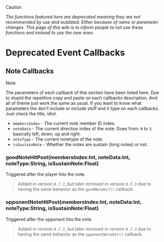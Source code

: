 > [!CAUTION] 
> _The functions featured here are deprecated meaning they are not recommended by use and outdated. Either because of name or parameter changes. This page of this wiki is to inform people to not use these functions and instead to use the new ones._

# Deprecated Event Callbacks
## Note Callbacks
> [!NOTE]
> The parameters of each callback of this section have been listed here. Due to stupid the repetitive copy and paste on each callbacks description. And all of theme just work the same as usual. If you want to know what parameters the don't include or include stuff and it type on each callbacks. Just check the title, idiot.

- `membersIndex` - The current note member ID index.
- `noteData` - The current direction index of the note; Goes from: `0` to `3`, basically left, down, up and right.
- `noteType` - The current notetype of the note.
- `isSustainNote` - Whether the notes are sustain (long notes) or not.

### goodNoteHitPost(membersIndex:Int, noteData:Int, noteType:String, isSustainNote:Float)
Triggered after the player hits the note.

> Added in version `0.7.2`, but later removed in version `0.7.3` due to having the same behavior as the `goodNoteHit()` callback.

### opponentNoteHitPost(membersIndex:Int, noteData:Int, noteType:String, isSustainNote:Float)
Triggered after the opponent hits the note.

> Added in version `0.7.2`, but later removed in version `0.7.3` due to having the same behavior as the `opponentNoteHit()` callback.